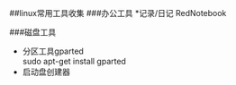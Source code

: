 ##linux常用工具收集
###办公工具
*记录/日记 RedNotebook

###磁盘工具
* 分区工具gparted <br/>
sudo apt-get install gparted <br />
* 启动盘创建器 <br />
